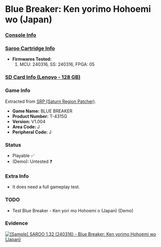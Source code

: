 # Blue Breaker: Ken yorimo Hohoemi wo (Japan)

### [Console Info](../../../../../Info/Consoles/VA13/README.md)

### [Saroo Cartridge Info](../../../../../Info/Cartridges/RetroGameParadiseStore/1.32F/README.md)

- <b>Firmwares Tested:</b>
  1. MCU: 240316, SS: 240316, FPGA: 05

### [SD Card Info (Lenovo - 128 GB)](../../../../../Info/SdCards/Lenovo/128GB/fat32/README.md)

### Game Info

Extracted from [SRP (Saturn Region Patcher)](https://segaxtreme.net/resources/saturn-region-patcher.81/download).

- <b>Game Name:</b> BLUE BREAKER
- <b>Product Number:</b> T-4315G
- <b>Version:</b> V1.004
- <b>Area Code:</b> J
- <b>Peripheral Code:</b> J

### Status

- Playable :white_check_mark:
- (Demo): Untested :question:

### Extra Info

- It does need a full gameplay test.

### TODO

- Test Blue Breaker - Ken yori mo Hohoemi o (Japan) (Demo)

### Evidence

[![[Sample] SAROO 1.32 (240316) - Blue Breaker: Ken yorimo Hohoemi wo (Japan)](https://img.youtube.com/vi/JRd6BbxI8JI/0.jpg)](https://www.youtube.com/watch?v=JRd6BbxI8JI)
